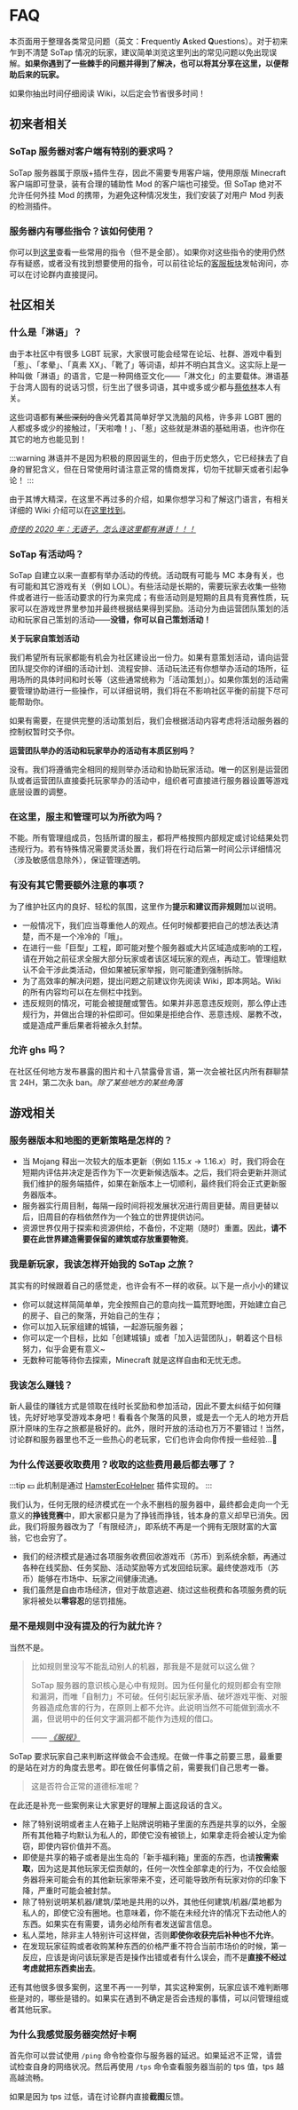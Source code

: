 # FAQ

本页面用于整理各类常见问题（英文：**F**requently **A**sked **Q**uestions）。对于初来乍到不清楚 SoTap 情况的玩家，建议简单浏览这里列出的常见问题以免出现误解。**如果你遇到了一些棘手的问题并得到了解决，也可以将其分享在这里，以便帮助后来的玩家。**

如果你抽出时间仔细阅读 Wiki，以后定会节省很多时间！

## 初来者相关

### SoTap 服务器对客户端有特别的要求吗？

SoTap 服务器属于原版+插件生存，因此不需要专用客户端，使用原版 Minecraft 客户端即可登录，装有合理的辅助性 Mod 的客户端也可接受。但 SoTap 绝对不允许任何外挂 Mod 的携带，为避免这种情况发生，我们安装了对用户 Mod 列表的检测插件。

### 服务器内有哪些指令？该如何使用？

你可以到[这里](/getting-started/basic-commands.md)查看一些常用的指令（但不是全部）。如果你对这些指令的使用仍然存有疑惑，或者没有找到想要使用的指令，可以前往论坛的[客服板块](https://g.sotap.org/t/support)发帖询问，亦可以在讨论群内直接提问。

## 社区相关

### 什么是「淋语」？

由于本社区中有很多 LGBT 玩家，大家很可能会经常在论坛、社群、游戏中看到「惹」、「孝晕」、「真素 XX」、「靴了」等词语，却并不明白其含义。这实际上是一种叫做「淋语」的语言，它是一种网络亚文化——「淋文化」的主要载体。淋语基于台湾人固有的说话习惯，衍生出了很多词语，其中或多或少都与[蔡依林](https://www.baidu.com/s?wd=%E8%94%A1%E4%BE%9D%E6%9E%97)本人有关。

这些词语都有~~某些深刻的含义~~凭着其简单好学又洗脑的风格，许多非 LGBT 圈的人都或多或少的接触过，「天啦噜！」、「惹」这些就是淋语的基础用语，也许你在其它的地方也能见到！

:::warning
淋语并不是因为积极的原因诞生的，但由于历史悠久，它已经抹去了自身的冒犯含义，但在日常使用时请注意正常的情商发挥，切勿干扰聊天或者引起争论！
:::

由于其博大精深，在这里不再过多的介绍，如果你想学习和了解这门语言，有相关详细的 Wiki 介绍可以在[这里找到](https://zh.moegirl.org/%E6%B7%8B%E8%AF%AD)。

_[奇怪的 2020 年：无语子，怎么连这里都有淋语！！！](https://sotap.org/yinting)_

### SoTap 有活动吗？

SoTap 自建立以来一直都有举办活动的传统。活动既有可能与 MC 本身有关，也有可能和其它游戏有关（例如 LOL）。有些活动是长期的，需要玩家去收集一些物件或者进行一些活动要求的行为来完成；有些活动则是短期的且具有竞赛性质，玩家可以在游戏世界里参加并最终根据结果得到奖励。活动分为由运营团队策划的活动和玩家自己策划的活动——**没错，你可以自己策划活动！**

**关于玩家自策划活动**

我们希望所有玩家都能有机会为社区建设出一份力。如果有意策划活动，请向运营团队提交你的详细的活动计划、流程安排、活动玩法还有你想举办活动的场所，征用场所的具体时间和时长等（这些通常统称为「活动策划」）。如果你策划的活动需要管理协助进行一些操作，可以详细说明，我们将在不影响社区平衡的前提下尽可能帮助你。

如果有需要，在提供完整的活动策划后，我们会根据活动内容考虑将活动服务器的控制权暂时交予你。

**运营团队举办的活动和玩家举办的活动有本质区别吗？**

没有。我们将遵循完全相同的规则举办活动和协助玩家活动。唯一的区别是运营团队或者运营团队直接委托玩家举办的活动中，组织者可直接进行服务器设置等游戏底层设置的调整。

### 在这里，服主和管理可以为所欲为吗？

不能。所有管理组成员，包括所谓的服主，都将严格按照内部规定或讨论结果处罚违规行为。若有特殊情况需要灵活处置，我们将在行动后第一时间公示详细情况（涉及敏感信息除外），保证管理透明。

### 有没有其它需要额外注意的事项？

为了维护社区内的良好、轻松的氛围，这里作为**提示和建议而非规则**加以说明。

-   一般情况下，我们应当尊重他人的观点。任何时候都要把自己的想法表达清楚，而不是一个冷冷的「哦」。
-   在进行一些「巨型」工程，即可能对整个服务器或大片区域造成影响的工程，请在开始之前征求全服大部分玩家或者该区域玩家的观点，再动工。管理组默认不会干涉此类活动，但如果被玩家举报，则可能遭到强制拆除。
-   为了高效率的解决问题，提出问题之前建议你先阅读 Wiki，即本网站。Wiki 的所有内容均可以在左侧栏中找到。
-   违反规则的情况，可能会被提醒或警告。如果并非恶意违反规则，那么停止违规行为，并做出合理的补偿即可。但如果是拒绝合作、恶意违规、屡教不改，或是造成严重后果者将被永久封禁。

### 允许 ghs 吗？

在社区任何地方发布暴露的图片和十八禁露骨言语，第一次会被社区内所有群聊禁言 24H，第二次永 ban。_除了某些地方的某些角落_

## 游戏相关

### 服务器版本和地图的更新策略是怎样的？

-   当 Mojang 释出一次较大的版本更新（例如 $1.15.x\rightarrow1.16.x$）时，我们将会在短期内评估并决定是否作为下一次更新候选版本。之后，我们将会更新并测试我们维护的服务端插件，如果在新版本上一切顺利，最终我们将会正式更新服务器版本。
-   服务器实行周目制，每隔一段时间将视发展状况进行周目更替。周目更替以后，旧周目的存档依然作为一个独立的世界提供访问。
-   资源世界仅用于探索和资源供给，不备份，不定期（随时）重置。因此，**请不要在此世界建造需要保留的建筑或存放重要物资**。

### 我是新玩家，我该怎样开始我的 SoTap 之旅？

其实有的时候跟着自己的感觉走，也许会有不一样的收获。以下是一点小小的建议

-   你可以就这样简简单单，完全按照自己的意向找一篇荒野地图，开始建立自己的房子、自己的聚落，开始自己的生存；
-   你可以加入玩家组建的城镇，一起游玩服务器；
-   你可以定一个目标，比如「创建城镇」或者「加入运营团队」，朝着这个目标努力，似乎会更有意义~
-   无数种可能等待你去探索，Minecraft 就是这样自由和无忧无虑。

### 我该怎么赚钱？

新人最佳的赚钱方式是领取在线时长奖励和参加活动，因此不要太纠结于如何赚钱，先好好地享受游戏本身吧！看看各个聚落的风景，或是去一个无人的地方开启原汁原味的生存之旅都是极好的。此外，限时开放的活动也万万不要错过！当然，讨论群和服务器里也不乏一些热心的老玩家，它们也许会向你传授一些经验...🤫

### 为什么传送要收取费用？收取的这些费用最后都去哪了？

:::tip
💴 此机制是通过 [HamsterEcoHelper](//github.com/NyaaCat/HamsterEcoHelper) 插件实现的。
:::

我们认为，任何无限的经济模式在一个永不删档的服务器中，最终都会走向一个无意义的**挣钱竞赛**中，即大家都只是为了挣钱而挣钱，钱本身的意义却早已消失。因此，我们将服务器改为了「有限经济」，即系统不再是一个拥有无限财富的大富翁，它也会穷了。

-   我们的经济模式是通过各项服务收费回收游戏币（苏币）到系统余额，再通过各种在线奖励、任务奖励、活动奖励等方式发回给玩家。最终使游戏币（苏币）能够在市场中、玩家之间健康流通。
-   我们虽然是自由市场经济，但对于故意逃避、绕过这些税费和各项服务费的玩家将被处以**零容忍**的惩罚措施。

### 是不是规则中没有提及的行为就允许？

当然不是。

> 比如规则里没写不能乱动别人的机器，那我是不是就可以这么做？
>
> SoTap 服务器的意识核心是心中有规则。因为任何量化的规则都会有空隙和漏洞，而唯「自制力」不可破。任何引起玩家矛盾、破坏游戏平衡、对服务器造成危害的行为，在原则上都不允许。此说明当然不可能做到滴水不漏，但说明中的任何文字漏洞都不能作为违规的借口。
>
> _—— [《服规》](//sotap.org/rules)_

SoTap 要求玩家自己来判断这样做会不会违规。在做一件事之前要三思，最重要的是站在对方的角度去思考。即在做任何事情之前，需要我们自己思考一番。

> 这是否符合正常的道德标准呢？

在此还是补充一些案例来让大家更好的理解上面这段话的含义。

-   除了特别说明或者主人在箱子上贴牌说明箱子里面的东西是共享的以外，全服所有其他箱子均默认为私人的，即使它没有被锁上，如果拿走将会被认定为偷窃，即使内容价值并不高。
-   即使是共享的箱子或者是出生岛的「新手福利箱」里面的东西，也请**按需索取**，因为这是其他玩家无偿贡献的，任何一次性全部拿走的行为，不仅会给服务器将来可能会有的其他新玩家带来不变，还可能导致所有玩家对你的印象下降，严重时可能会被封禁。
-   除了特别说明某机器/建筑/菜地是共用的以外，其他任何建筑/机器/菜地都为私人的，即使它没有圈地。也意味着，你不能在未经允许的情况下去动他人的东西。如果实在有需要，请务必给所有者发送留言信息。
-   私人菜地，除非主人特别许可这样做，否则**即使你收获完后补种也不允许**。
-   在发现玩家征购或者收购某种东西的价格严重不符合当前市场价的时候，第一反应，应该是询问该玩家是否是操作出错或者有什么误会，而不是**直接不经过考虑就把东西卖出去**。

还有其他很多很多案例，这里不再一一列举，其实这种案例，玩家应该不难判断哪些是对的，哪些是错的。如果实在遇到不确定是否会违规的事情，可以问管理组或者其他玩家。

### 为什么我感觉服务器突然好卡啊

首先你可以尝试使用 `/ping` 命令检查你与服务器的延迟。如果延迟不正常，请尝试检查自身的网络状况。然后再使用 `/tps` 命令查看服务器当前的 tps 值，tps 越高越流畅。

如果是因为 tps 过低，请在讨论群内直接**截图**反馈。
